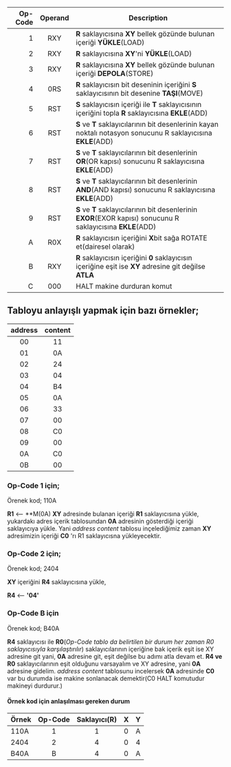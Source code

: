 |Op-Code | Operand  |Description|
|----:|:----:|---------|
| 1| RXY| **R** saklayıcısına **XY** bellek gözünde bulunan içeriği **YÜKLE**(LOAD)|
| 2| RXY| **R** saklayıcısına **XY**'ni **YÜKLE**(LOAD)|
| 3| RXY| **R** saklayıcısına **XY** bellek gözünde bulunan içeriği **DEPOLA**(STORE)|
| 4| 0RS| **R** saklayıcısın bit deseninin içeriğini **S** saklayıcısının bit desenine **TAŞI**(MOVE) |
| 5| RST| **S** saklayıcısın içeriği ile **T** saklayıcısının içeriğini topla **R** saklayıcısına **EKLE**(ADD)|
| 6| RST| **S** ve **T** saklayıcılarının bit desenlerinin kayan noktalı notasyon sonucunu R saklayıcısına  **EKLE**(ADD)|
| 7| RST| **S** ve **T** saklayıcılarının bit desenlerinin **OR**(OR kapısı) sonucunu R saklayıcısına  **EKLE**(ADD)|
| 8| RST| **S** ve **T** saklayıcılarının bit desenlerinin **AND**(AND kapısı) sonucunu R saklayıcısına  **EKLE**(ADD)|
| 9| RST| **S** ve **T** saklayıcılarının bit desenlerinin **EXOR**(EXOR kapısı) sonucunu R saklayıcısına  **EKLE**(ADD)|
| A| R0X| **R** saklayıcısın içeriğini **X**bit sağa ROTATE et(dairesel olarak)|
| B| RXY| **R** saklayıcısın içeriğini **0** saklayıcısın içeriğine eşit ise **XY** adresine git değilse **ATLA**|
| C| 000| HALT makine durduran komut|

## Tabloyu anlayışlı yapmak için bazı örnekler;

|address|content|
|:-----:|:-----:|
|00 	| 11	|
|01 	| 0A	|
|02 	| 24	|
|03 	| 04	|
|04 	| B4	|
|05 	| 0A	|
|06 	| 33	|
|07 	| 00	|
|08 	| C0	|
|09 	| 00	|
|0A 	| C0	|
|0B 	| 00	|

### Op-Code 1 için;

Örenek kod; 110A

**R1** <-- **M(0A)  **XY** adresinde bulanan içeriği **R1** saklayıcısına yükle, yukardakı adres içerik tablosundan **0A** adresinin gösterdiği içeriği saklayıcıya yükle. Yani *address content* tablosu inçelediğimiz zaman **XY** adresimizin içeriği **C0** 'rı R1 saklayıcısna yükleyecektir.

### Op-Code 2 için;

Örenek kod; 2404

**XY** içeriğini **R4** saklayıcısına yükle,

**R4** <-- **'04'**

### Op-Code B için

Örenek kod; B40A

**R4** saklayıcısı ile **R0**(*Op-Code tablo da belirtilen bir durum her zaman R0 saklayıcısıyla karşılaştırılır*) saklayıcılarının içeriğine bak içerik eşit ise XY adresine git yani, **0A** adresine git, eşit değilse bu adımı atla devam et. **R4 ve R0** saklayıcılarının eşit olduğunu varsayalım ve XY adresine, yani **0A** adresine gidelim. *address content* tablosunu incelersek **0A** adresinde **C0** var bu durumda ise makine sonlanacak demektir(C0 HALT komutudur makineyi durdurur.)

#### Örnek kod için anlaşılması gereken durum 

Örnek|Op-Code |Saklayıcı(R)|X|Y|
-----|:------:|:---:|:----:|:---:|
110A |1 	  |	1   |     0|	A|
2404 |2 	  |	4   |     0|	4|
B40A |B 	  |	4   |     0|	A|
